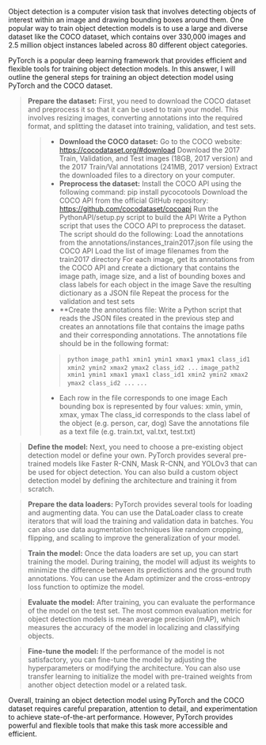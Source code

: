 Object detection is a computer vision task that involves detecting objects of interest within an image and drawing bounding boxes around them. One popular way to train object detection models is to use a large and diverse dataset like the COCO dataset, which contains over 330,000 images and 2.5 million object instances labeled across 80 different object categories.

PyTorch is a popular deep learning framework that provides efficient and flexible tools for training object detection models. In this answer, I will outline the general steps for training an object detection model using PyTorch and the COCO dataset.



>**Prepare the dataset:**
First, you need to download the COCO dataset and preprocess it so that it can be used to train your model. This involves resizing images, converting annotations into the required format, and splitting the dataset into training, validation, and test sets.
>>- **Download the COCO dataset:** Go to the COCO website: https://cocodataset.org/#download
Download the 2017 Train, Validation, and Test images (18GB, 2017 version) and the 2017 Train/Val annotations (241MB, 2017 version)
Extract the downloaded files to a directory on your computer.
>>- **Preprocess the dataset:**
Install the COCO API using the following command: pip install pycocotools
Download the COCO API from the official GitHub repository: https://github.com/cocodataset/cocoapi
Run the PythonAPI/setup.py script to build the API
Write a Python script that uses the COCO API to preprocess the dataset. The script should do the following:
Load the annotations from the annotations/instances_train2017.json file using the COCO API
Load the list of image filenames from the train2017 directory
For each image, get its annotations from the COCO API and create a dictionary that contains the image path, image size, and a list of bounding boxes and class labels for each object in the image
Save the resulting dictionary as a JSON file
Repeat the process for the validation and test sets
>>- **Create the annotations file:
Write a Python script that reads the JSON files created in the previous step and creates an annotations file that contains the image paths and their corresponding annotations. The annotations file should be in the following format:
>>>`python`
`image_path1 xmin1 ymin1 xmax1 ymax1 class_id1 xmin2 ymin2 xmax2 ymax2 class_id2 ...`
`image_path2 xmin1 ymin1 xmax1 ymax1 class_id1 xmin2 ymin2 xmax2 ymax2 class_id2 ...`
`...`
>>- Each row in the file corresponds to one image
Each bounding box is represented by four values: xmin, ymin, xmax, ymax
The class_id corresponds to the class label of the object (e.g. person, car, dog)
Save the annotations file as a text file (e.g. train.txt, val.txt, test.txt)

>**Define the model:**
Next, you need to choose a pre-existing object detection model or define your own. PyTorch provides several pre-trained models like Faster R-CNN, Mask R-CNN, and YOLOv3 that can be used for object detection. You can also build a custom object detection model by defining the architecture and training it from scratch.

>**Prepare the data loaders:**
PyTorch provides several tools for loading and augmenting data. You can use the DataLoader class to create iterators that will load the training and validation data in batches. You can also use data augmentation techniques like random cropping, flipping, and scaling to improve the generalization of your model.

>**Train the model:**
Once the data loaders are set up, you can start training the model. During training, the model will adjust its weights to minimize the difference between its predictions and the ground truth annotations. You can use the Adam optimizer and the cross-entropy loss function to optimize the model.

>**Evaluate the model:**
After training, you can evaluate the performance of the model on the test set. The most common evaluation metric for object detection models is mean average precision (mAP), which measures the accuracy of the model in localizing and classifying objects.

>**Fine-tune the model:**
If the performance of the model is not satisfactory, you can fine-tune the model by adjusting the hyperparameters or modifying the architecture. You can also use transfer learning to initialize the model with pre-trained weights from another object detection model or a related task.

Overall, training an object detection model using PyTorch and the COCO dataset requires careful preparation, attention to detail, and experimentation to achieve state-of-the-art performance. However, PyTorch provides powerful and flexible tools that make this task more accessible and efficient.